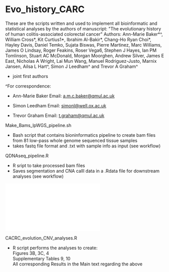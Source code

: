 # Evo_history_CARC

These are the scripts written and used to implement all bioinformatic and statistical analyses by the authors of manuscript:
"The evolutionary history of human colitis-associated colorectal cancer"
Authors: Ann-Marie Baker*^, William Cross*, Kit Curtius1*, Ibrahim Al-Bakir*, Chang-Ho Ryan Choi*, Hayley Davis, Daniel Temko, Sujata Biswas, Pierre Martinez, Marc Williams, James O Lindsay, Roger Feakins, Roser Vega6, Stephen J Hayes, Ian PM Tomlinson, Stuart AC McDonald, Morgan Moorghen, Andrew Silver, James E East, Nicholas A Wright, Lai Mun Wang, Manuel Rodriguez-Justo, Marnix Jansen, Ailsa L Hart^, Simon J Leedham^ and Trevor A Graham^
* joint first authors

^For correspondence:- Ann-Marie BakerEmail: a.m.c.baker@qmul.ac.uk- Simon LeedhamEmail: simonl@well.ox.ac.uk- Trevor GrahamEmail: t.graham@qmul.ac.uk

Make_Bams_lpWGS_pipeline.sh
- Bash script that contains bioninformatics pipeline to create bam files from 81 low-pass whole genome sequenced tissue samples
- takes fastq file format and .txt with sample info as input (see workflow)


QDNAseq_pipeline.R
- R sript to take processed bam files
- Saves segmentation and CNA calll data in a .Rdata file for downstream analyses (see workflow)
  
 ![lpWGS Pipeline](/Users/curtiu01/Dropbox/SMD_2018_Fellowship/Evo_history_CACRC/LPWGS_workflow.pdf)
  
CACRC_evolution_CNV_analyses.R
-  R script performs the analyses to create:						
	Figures 3B, 3C, 4 												
	Supplementary Tables 9, 10 										
  	All corresponding Results in the Main text regarding the above	


    
